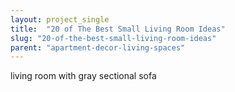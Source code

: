 ```yaml
---
layout: project_single
title:  "20 of The Best Small Living Room Ideas"
slug: "20-of-the-best-small-living-room-ideas"
parent: "apartment-decor-living-spaces"
---
```

living room with gray sectional sofa